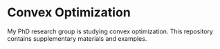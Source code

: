 # Convex Optimization
My PhD research group is studying convex optimization. This repository contains supplementary materials and examples.
